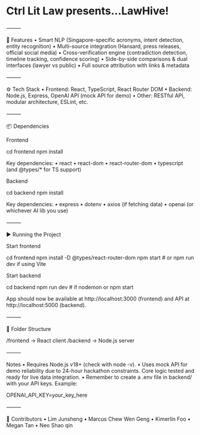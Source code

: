 # Ctrl Lit Law presents...LawHive!

⸻

🚀 Features
•	Smart NLP (Singapore-specific acronyms, intent detection, entity recognition)
•	Multi-source integration (Hansard, press releases, official social media)
•	Cross-verification engine (contradiction detection, timeline tracking, confidence scoring)
•	Side-by-side comparisons & dual interfaces (lawyer vs public)
•	Full source attribution with links & metadata

⸻

⚙️ Tech Stack
•	Frontend: React, TypeScript, React Router DOM
•	Backend: Node.js, Express, OpenAI API (mock API for demo)
•	Other: RESTful API, modular architecture, ESLint, etc.

⸻

📦 Dependencies

Frontend

cd frontend
npm install

Key dependencies:
•	react
•	react-dom
•	react-router-dom
•	typescript (and @types/* for TS support)

Backend

cd backend
npm install

Key dependencies:
•	express
•	dotenv
•	axios (if fetching data)
•	openai (or whichever AI lib you use)

⸻

▶️ Running the Project

Start frontend

cd frontend
npm install -D @types/react-router-dom
npm start   # or npm run dev if using Vite

Start backend

cd backend
npm run dev   # if nodemon
or
npm start

App should now be available at http://localhost:3000 (frontend) and API at http://localhost:5000 (backend).

⸻

📂 Folder Structure

/frontend   -> React client
/backend    -> Node.js server


⸻

Notes
•	Requires Node.js v18+ (check with node -v).
•	Uses mock API for demo reliability due to 24-hour hackathon constraints. Core logic tested and ready for live data integration.
•	Remember to create a .env file in backend/ with your API keys. Example:

OPENAI_API_KEY=your_key_here



⸻

👥 Contributors
•	Lim Junsheng
•   Marcus Chew Wen Geng
•   Kimerlin Foo
•   Megan Tan
•   Neo Shao qin